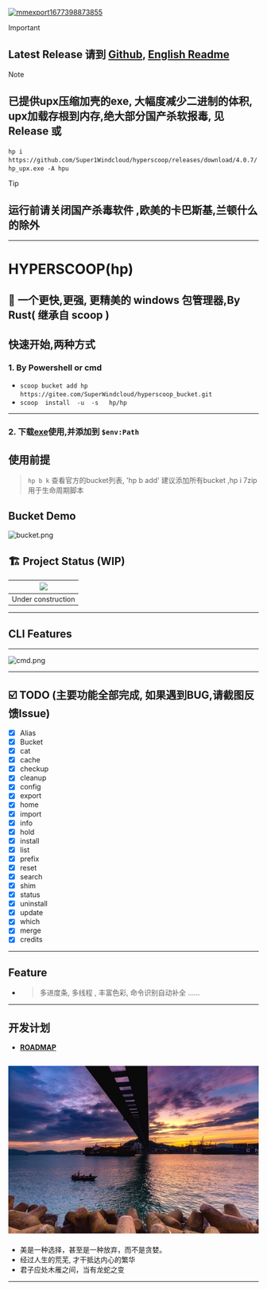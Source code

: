 <a href='https://postimg.cc/HVXTGZq6' target='_blank'><img src='https://i.postimg.cc/HVXTGZq6/mmexport1677398873855.jpg' border='0' alt='mmexport1677398873855'/></a>
> [!IMPORTANT]  
> ##  Latest Release 请到 [Github](https://github.com/Super1Windcloud/hyperscoop/releases), [English Readme](./README.en.md)

> [!NOTE] 
> ##  已提供upx压缩加壳的exe, 大幅度减少二进制的体积, upx加载存根到内存,绝大部分国产杀软报毒, 见Release 或
`hp i https://github.com/Super1Windcloud/hyperscoop/releases/download/4.0.7/hp_upx.exe -A hpu` 

>[!TIP]
> ##  运行前请关闭国产杀毒软件 ,欧美的卡巴斯基,兰顿什么的除外
------ 
# HYPERSCOOP(hp)

## 🐼 一个更快,更强, 更精美的  windows 包管理器,By Rust( 继承自 scoop )

## 快速开始,两种方式 
###  1.  By Powershell or cmd 
-  `scoop bucket add hp https://gitee.com/SuperWindcloud/hyperscoop_bucket.git` 
-  `scoop  install  -u  -s   hp/hp`    
--- 
###   2.  下载[exe](https://github.com/Super1Windcloud/hyperscoop/releases)使用,并添加到 `$env:Path`
 

## 使用前提
>  `hp b k` 查看官方的bucket列表, 'hp b add' 建议添加所有bucket ,hp  i  7zip 用于生命周期脚本

## Bucket Demo 

![bucket.png](https://imgfans.com/_Ww0K4)

## 🏗 Project Status   (WIP)
| ![](https://i.giphy.com/media/CwfC5Pv6Rtp66h4coK/giphy.gif) |
|:-----------------------------------------------------------:|
|                     Under construction                      |
---

## CLI Features
--- 

[//]: # ( ![pinpix.png]&#40;https://imgfans.com/_oONbC&#41;)
![cmd.png](https://imgfans.com/_s0giY)


--- 
## ☑️ TODO (主要功能全部完成, 如果遇到BUG,请截图反馈Issue)
- [x]  Alias
- [x] Bucket
- [x]  cat 
- [x] cache 
- [x]  checkup 
- [x]  cleanup  
- [x]  config 
- [x]  export  
- [x]  home 
- [x]  import 
- [x]  info 
- [x]  hold 
- [x] install 
- [x] list 
- [x] prefix 
- [x] reset 
- [x] search 
- [x] shim
- [x] status  
- [x] uninstall  
- [x] update  
- [x] which 
- [x] merge 
- [x] credits
--- 
 ## Feature 
- >   多进度条, 多线程  , 丰富色彩, 命令识别自动补全 ...... 

--- 
## 开发计划

- **[ROADMAP](./roadmap.md)** 

[//]: # ([![sky2.jpg]&#40;https://i.postimg.cc/76yfL7XC/sky2.jpg&#41;]&#40;https://postimg.cc/FfD9WYMm&#41;)
![sky](./img/sky2.jpg)
--- 
- 美是一种选择，甚至是一种放弃，而不是贪婪。
- 经过人生的荒芜, 才干抵达内心的繁华 
- 君子应处木雁之间，当有龙蛇之变 
--- 

